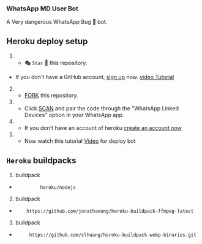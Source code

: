 ### WhatsApp MD User Bot

A Very dangerous WhatsApp Bug 🐛 bot. 

## Heroku deploy setup


   1. - 🎭 `Star` 🌟 this repository.
- If you don't have a GitHub account, [sign up](https://github.com/join) now. [video Tutorial](https://youtu.be/D9ep0hVF8-c?si=Rn0D1E5-VErXKlap)
2.  - [FORK](https://github.com/techgod143/TECH-GOD-BUG-BOT/fork) this repository.
3.   - Click [SCAN](https://replit.com/@DGXeon/Xeon-PairCode?v=1) and pair the code through the "WhatsApp Linked Devices" option in your WhatsApp app.

4.   - If you don't have an account of heroku [create an account now](https://youtu.be/MFA2p4-BviQ?si=PYVzRn6wnpE4_0Im)
5.  - Now watch this tutorial [Video](https://youtu.be/AnDI4aG7UgM?si=ztCMgcWLC5_q02KK) for deploy bot



## `Heroku` buildpacks
1. buildpack
-              heroku/nodejs
   
2. buildpack
-         https://github.com/jonathanong/heroku-buildpack-ffmpeg-latest
3. buildpack

-          https://github.com/clhuang/heroku-buildpack-webp-binaries.git
